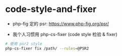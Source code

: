# code-style-and-fixer

- php-fig 定的 psr: https://www.php-fig.org/psr/

- 我个人习惯用 php-cs-fixer (code style 检验 & fixer)

```sh
# 使用 psr2 style
php-cs-fixer fix /path/ --rules=@PSR2
```